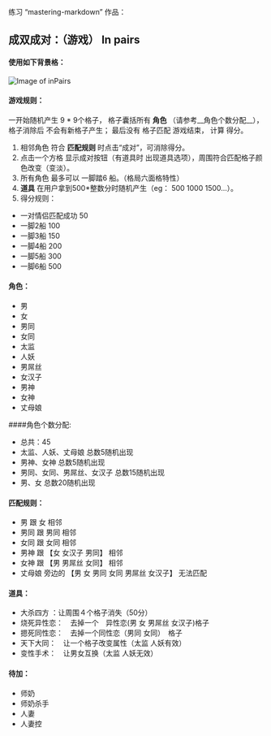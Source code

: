 练习 “mastering-markdown” 作品：

## 成双成对：（游戏）  In pairs
#### 使用如下背景格：
![Image of inPairs](http://e.hiphotos.bdimg.com/wisegame/pic/item/3043fbf2b21193135ca2de8666380cd791238d27.jpg)


#### 游戏规则： 
一开始随机产生 9 * 9个格子， 格子囊括所有 __角色__ （请参考__角色个数分配__），格子消除后 不会有新格子产生；
最后没有 格子匹配  游戏结束， 计算 得分。
  
1. 相邻角色 符合 __匹配规则__  时点击“成对”，可消除得分。
2. 点击一个方格 显示成对按钮（有道具时 出现道具选项），周围符合匹配格子颜色改变（变淡）。
3. 所有角色 最多可以 一脚踏6 船。（格局六面格特性）
4. __道具__ 在用户拿到500*整数分时随机产生（eg： 500 1000 1500...）。
5. 得分规则：
 - 一对情侣匹配成功 50
 - 一脚2船 100
 - 一脚3船 150
 - 一脚4船 200
 - 一脚5船 300
 - 一脚6船 500

#### 角色：
* 男
* 女
* 男同
* 女同
* 太监
* 人妖
* 男屌丝
* 女汉子
* 男神
* 女神
* 丈母娘

####角色个数分配:
* 总共：45
* 太监、人妖、丈母娘 总数5随机出现
* 男神、女神 总数5随机出现
* 男同、女同、男屌丝、女汉子 总数15随机出现
* 男、女 总数20随机出现

#### 匹配规则：
* 男 跟 女 相邻
* 男同 跟 男同 相邻
* 女同 跟 女同 相邻
* 男神 跟 【女 女汉子 男同】 相邻
* 女神 跟 【男 男屌丝 女同】 相邻
* 丈母娘 旁边的 【男 女 男同 女同 男屌丝 女汉子】 无法匹配


#### 道具：
* 大杀四方 ：让周围４个格子消失（50分）
* 烧死异性恋：　去掉一个　异性恋(男 女 男屌丝 女汉子)格子
* 摁死同性恋：　去掉一个同性恋（男同 女同）　格子
* 天下大同：　让一个格子改变属性（太监 人妖有效）
* 变性手术：　让男女互换（太监 人妖无效）

#### 待加：
* 师奶
* 师奶杀手
* 人妻
* 人妻控


